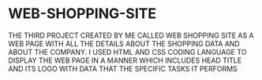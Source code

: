 # WEB-SHOPPING-SITE
THE THIRD PROJECT CREATED BY ME CALLED WEB SHOPPING SITE AS A WEB PAGE WITH ALL THE DETAILS ABOUT THE SHOPPING DATA AND ABOUT THE COMPANY. I USED HTML AND CSS CODING LANGUAGE TO DISPLAY THE WEB PAGE IN A MANNER WHICH INCLUDES  HEAD TITLE AND ITS LOGO WITH DATA THAT THE SPECIFIC TASKS IT PERFORMS
